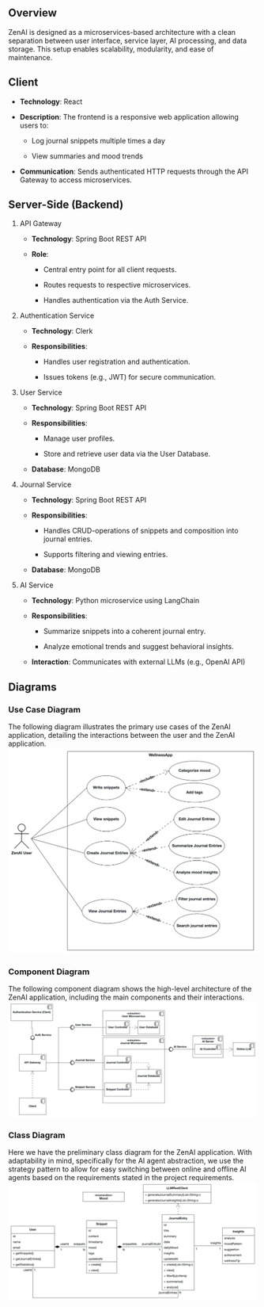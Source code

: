 ## Overview
ZenAI is designed as a microservices-based architecture with a clean separation between user interface, service layer, AI processing, and data storage. This setup enables scalability, modularity, and ease of maintenance.

## Client
- **Technology**: React

- **Description**:
The frontend is a responsive web application allowing users to:

  - Log journal snippets multiple times a day

  - View summaries and mood trends

- **Communication**:
Sends authenticated HTTP requests through the API Gateway to access microservices.

## Server-Side (Backend)
1. API Gateway
    - **Technology**: Spring Boot REST API

    - **Role**:
      - Central entry point for all client requests.

      - Routes requests to respective microservices.

      - Handles authentication via the Auth Service.

2. Authentication Service
    - **Technology**: Clerk

    - **Responsibilities**:

      - Handles user registration and authentication.

      - Issues tokens (e.g., JWT) for secure communication.

3. User Service
    - **Technology**: Spring Boot REST API

    - **Responsibilities**:

      - Manage user profiles.

      - Store and retrieve user data via the User Database.

    - **Database**: MongoDB

4. Journal Service
    - **Technology**: Spring Boot REST API

    - **Responsibilities**:

      - Handles CRUD-operations of snippets and composition into journal entries.

      - Supports filtering and viewing entries.

    - **Database**: MongoDB

5. AI Service
    - **Technology**: Python microservice using LangChain

    - **Responsibilities**:

      - Summarize snippets into a coherent journal entry.

      - Analyze emotional trends and suggest behavioral insights.

    - **Interaction**: Communicates with external LLMs (e.g., OpenAI API)

## Diagrams
### Use Case Diagram
The following diagram illustrates the primary use cases of the ZenAI application, detailing the interactions between the user and the ZenAI application.
![Use Case Diagram](./diagrams/Use%20case%20diagram.png)

### Component Diagram
The following component diagram shows the high-level architecture of the ZenAI application, including the main components and their interactions. 
![Top-Level Design](./diagrams/Component%20diagram.png)

### Class Diagram
Here we have the preliminary class diagram for the ZenAI application. With adaptability in mind, specifically for the AI agent abstraction, we use the strategy pattern to allow for easy switching between online and offline AI agents based on the requirements stated in the project requirements.
![Class Diagram](./diagrams/Analysis%20object%20model.png)